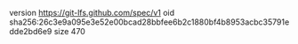 version https://git-lfs.github.com/spec/v1
oid sha256:26c3e9a095e3e52e00bcad28bbfee6b2c1880bf4b8953acbc35791edde2bd6e9
size 470
